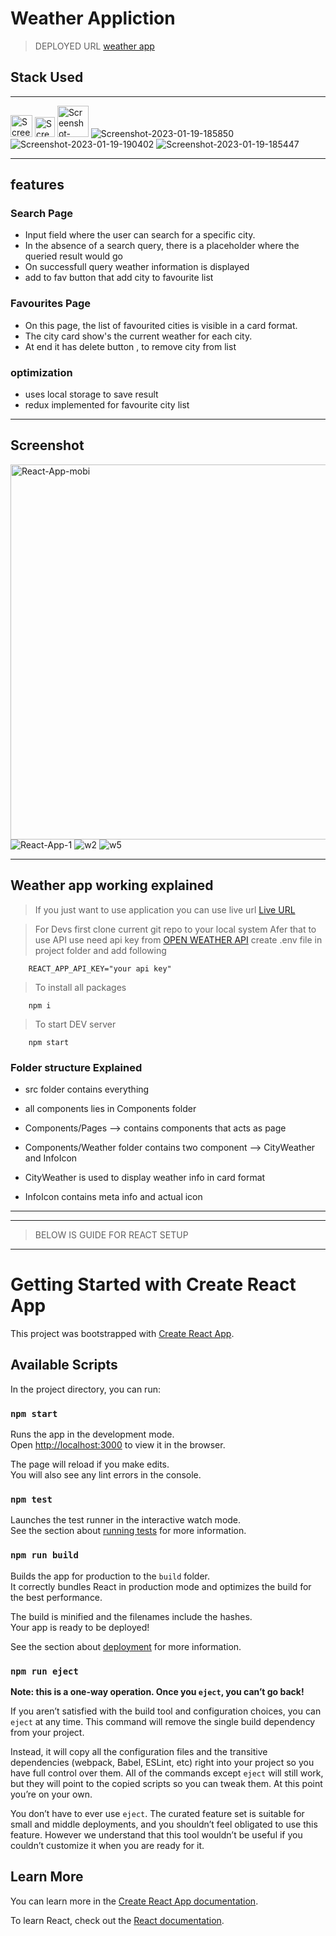 # Weather Appliction

> DEPLOYED URL [weather app](https://weather-live.onrender.com)

## Stack Used

---

<div >
<img src="https://i.ibb.co/nnsSxg3/Screenshot-2023-01-19-185722.png" alt="Screenshot-2023-01-19-185722" border="0"  height="35px">
<img src="https://i.ibb.co/0BBT8tG/Screenshot-2023-01-19-185749.png" alt="Screenshot-2023-01-19-185749" border="0" height="32px">
<img src="https://i.ibb.co/L06yRKx/Screenshot-2023-01-19-185828.png" alt="Screenshot-2023-01-19-185828" border="0" height="50px">

<img src="https://i.ibb.co/Y3HCKq1/Screenshot-2023-01-19-185850.png" alt="Screenshot-2023-01-19-185850" border="0">
<img src="https://i.ibb.co/Qnd0MMy/Screenshot-2023-01-19-190402.png" alt="Screenshot-2023-01-19-190402" border="0">

<img src="https://i.ibb.co/jGBz0XW/Screenshot-2023-01-19-185447.png" alt="Screenshot-2023-01-19-185447" border="0">
</div>

---

## features

### Search Page

- Input field where the user can search for a specific city.
- In the absence of a search query, there is a placeholder where the queried result would go
- On successfull query weather information is displayed
- add to fav button that add city to favourite list

### Favourites Page

- On this page, the list of favourited cities is visible in a card format.
- The city card show's the current weather for each city.
- At end it has delete button , to remove city from list

### optimization

- uses local storage to save result
- redux implemented for favourite city list

---

## Screenshot

<img src="https://i.ibb.co/N1hHcZ8/React-App-mobi.png" alt="React-App-mobi" border="0" height=600>
<img src="https://i.ibb.co/gFH2tBN/React-App-1.png" alt="React-App-1" border="0" >
<img src="https://i.ibb.co/gvWkxZj/w2.png" alt="w2" border="0">
<img src="https://i.ibb.co/HX6pGkd/w5.png" alt="w5" border="0">

---

## Weather app working explained

> If you just want to use application you can use live url
> [Live URL](https://weather-live.onrender.com)

> For Devs first clone current git repo to your local system
> Afer that to use API use need api key from [OPEN WEATHER API]()
> create .env file in project folder and add following

        REACT_APP_API_KEY="your api key"

> To install all packages

        npm i

> To start DEV server

        npm start

### Folder structure Explained

- src folder contains everything
- all components lies in Components folder
- Components/Pages --> contains components that acts as page

- Components/Weather folder contains two component --> CityWeather and InfoIcon
- CityWeather is used to display weather info in card format
- InfoIcon contains meta info and actual icon

---

---

> BELOW IS GUIDE FOR REACT SETUP

---

# Getting Started with Create React App

This project was bootstrapped with [Create React App](https://github.com/facebook/create-react-app).

## Available Scripts

In the project directory, you can run:

### `npm start`

Runs the app in the development mode.\
Open [http://localhost:3000](http://localhost:3000) to view it in the browser.

The page will reload if you make edits.\
You will also see any lint errors in the console.

### `npm test`

Launches the test runner in the interactive watch mode.\
See the section about [running tests](https://facebook.github.io/create-react-app/docs/running-tests) for more information.

### `npm run build`

Builds the app for production to the `build` folder.\
It correctly bundles React in production mode and optimizes the build for the best performance.

The build is minified and the filenames include the hashes.\
Your app is ready to be deployed!

See the section about [deployment](https://facebook.github.io/create-react-app/docs/deployment) for more information.

### `npm run eject`

**Note: this is a one-way operation. Once you `eject`, you can’t go back!**

If you aren’t satisfied with the build tool and configuration choices, you can `eject` at any time. This command will remove the single build dependency from your project.

Instead, it will copy all the configuration files and the transitive dependencies (webpack, Babel, ESLint, etc) right into your project so you have full control over them. All of the commands except `eject` will still work, but they will point to the copied scripts so you can tweak them. At this point you’re on your own.

You don’t have to ever use `eject`. The curated feature set is suitable for small and middle deployments, and you shouldn’t feel obligated to use this feature. However we understand that this tool wouldn’t be useful if you couldn’t customize it when you are ready for it.

## Learn More

You can learn more in the [Create React App documentation](https://facebook.github.io/create-react-app/docs/getting-started).

To learn React, check out the [React documentation](https://reactjs.org/).
